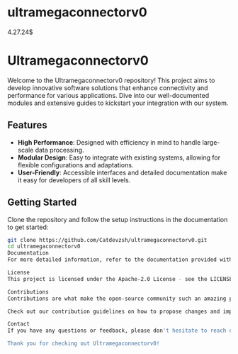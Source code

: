# ultramegaconnectorv0
4.27.24$

 
 # Ultramegaconnectorv0

Welcome to the Ultramegaconnectorv0 repository! This project aims to develop innovative software solutions that enhance connectivity and performance for various applications. Dive into our well-documented modules and extensive guides to kickstart your integration with our system.

## Features

- **High Performance**: Designed with efficiency in mind to handle large-scale data processing.
- **Modular Design**: Easy to integrate with existing systems, allowing for flexible configurations and adaptations.
- **User-Friendly**: Accessible interfaces and detailed documentation make it easy for developers of all skill levels.

## Getting Started

Clone the repository and follow the setup instructions in the documentation to get started:

```bash
git clone https://github.com/Catdevzsh/ultramegaconnectorv0.git
cd ultramegaconnectorv0
Documentation
For more detailed information, refer to the documentation provided within the repository.

License
This project is licensed under the Apache-2.0 License - see the LICENSE file for details.

Contributions
Contributions are what make the open-source community such an amazing place to learn, inspire, and create. Any contributions you make are greatly appreciated.

Check out our contribution guidelines on how to propose changes and improve the software.

Contact
If you have any questions or feedback, please don't hesitate to reach out via GitHub issues or pull requests.

Thank you for checking out Ultramegaconnectorv0!
